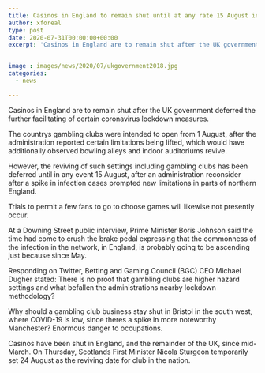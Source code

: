 ```yaml
---
title: Casinos in England to remain shut until at any rate 15 August in the wake of reviving delayed
author: xforeal 
type: post
date: 2020-07-31T00:00:00+00:00
excerpt: 'Casinos in England are to remain shut after the UK government deferred the further facilitating of certain coronavirus lockdown measures '


image : images/news/2020/07/ukgovernment2018.jpg
categories:
  - news

---
```

Casinos in England are to remain shut after the UK government deferred the further facilitating of certain coronavirus lockdown measures. 

The countrys gambling clubs were intended to open from 1 August, after the administration reported certain limitations being lifted, which would have additionally observed bowling alleys and indoor auditoriums revive. 

However, the reviving of such settings including gambling clubs has been deferred until in any event 15 August, after an administration reconsider after a spike in infection cases prompted new limitations in parts of northern England. 

Trials to permit a few fans to go to choose games will likewise not presently occur. 

At a Downing Street public interview, Prime Minister Boris Johnson said the time had come to crush the brake pedal expressing that the commonness of the infection in the network, in England, is probably going to be ascending just because since May. 

Responding on Twitter, Betting and Gaming Council (BGC) CEO Michael Dugher stated: There is no proof that gambling clubs are higher hazard settings and what befallen the administrations nearby lockdown methodology? 

Why should a gambling club business stay shut in Bristol in the south west, where COVID-19 is low, since theres a spike in more noteworthy Manchester? Enormous danger to occupations. 

Casinos have been shut in England, and the remainder of the UK, since mid-March. On Thursday, Scotlands First Minister Nicola Sturgeon temporarily set 24 August as the reviving date for club in the nation.